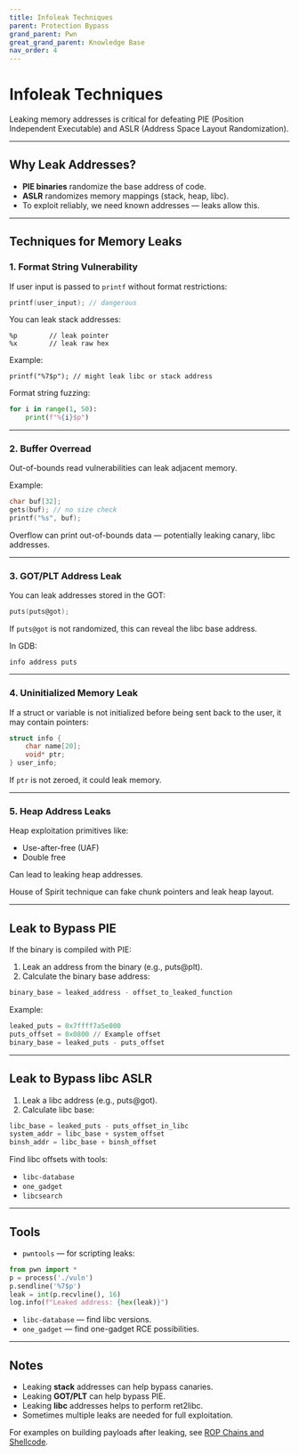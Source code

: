 ```yaml
---
title: Infoleak Techniques
parent: Protection Bypass
grand_parent: Pwn
great_grand_parent: Knowledge Base
nav_order: 4
---
```



# Infoleak Techniques

Leaking memory addresses is critical for defeating PIE (Position Independent Executable) and ASLR (Address Space Layout Randomization).

---

## Why Leak Addresses?

- **PIE binaries** randomize the base address of code.
- **ASLR** randomizes memory mappings (stack, heap, libc).
- To exploit reliably, we need known addresses — leaks allow this.

---

## Techniques for Memory Leaks

### 1. Format String Vulnerability

If user input is passed to `printf` without format restrictions:

```c
printf(user_input); // dangerous
```

You can leak stack addresses:
```
%p        // leak pointer
%x        // leak raw hex
```

Example:
```
printf("%7$p"); // might leak libc or stack address
```

Format string fuzzing:
```python
for i in range(1, 50):
    print(f"%{i}$p")
```

---

### 2. Buffer Overread

Out-of-bounds read vulnerabilities can leak adjacent memory.

Example:
```c
char buf[32];
gets(buf); // no size check
printf("%s", buf);
```

Overflow can print out-of-bounds data — potentially leaking canary, libc addresses.

---

### 3. GOT/PLT Address Leak

You can leak addresses stored in the GOT:

```c
puts(puts@got);
```

If `puts@got` is not randomized, this can reveal the libc base address.

In GDB:
```
info address puts
```

---

### 4. Uninitialized Memory Leak

If a struct or variable is not initialized before being sent back to the user, it may contain pointers:

```c
struct info {
    char name[20];
    void* ptr;
} user_info;
```

If `ptr` is not zeroed, it could leak memory.

---

### 5. Heap Address Leaks

Heap exploitation primitives like:
- Use-after-free (UAF)
- Double free

Can lead to leaking heap addresses.

House of Spirit technique can fake chunk pointers and leak heap layout.

---

## Leak to Bypass PIE

If the binary is compiled with PIE:

1. Leak an address from the binary (e.g., puts@plt).
2. Calculate the binary base address:
```python
binary_base = leaked_address - offset_to_leaked_function
```

Example:
```python
leaked_puts = 0x7ffff7a5e000
puts_offset = 0x0800 // Example offset
binary_base = leaked_puts - puts_offset
```

---

## Leak to Bypass libc ASLR

1. Leak a libc address (e.g., puts@got).
2. Calculate libc base:
```python
libc_base = leaked_puts - puts_offset_in_libc
system_addr = libc_base + system_offset
binsh_addr = libc_base + binsh_offset
```

Find libc offsets with tools:
- `libc-database`
- `one_gadget`
- `libcsearch`

---

## Tools

- `pwntools` — for scripting leaks:
```python
from pwn import *
p = process('./vuln')
p.sendline('%7$p')
leak = int(p.recvline(), 16)
log.info(f"Leaked address: {hex(leak)}")
```
- `libc-database` — find libc versions.
- `one_gadget` — find one-gadget RCE possibilities.

---

## Notes

- Leaking **stack** addresses can help bypass canaries.
- Leaking **GOT/PLT** can help bypass PIE.
- Leaking **libc** addresses helps to perform ret2libc.
- Sometimes multiple leaks are needed for full exploitation.

For examples on building payloads after leaking, see [ROP Chains and Shellcode](rop_shellcode.md).
